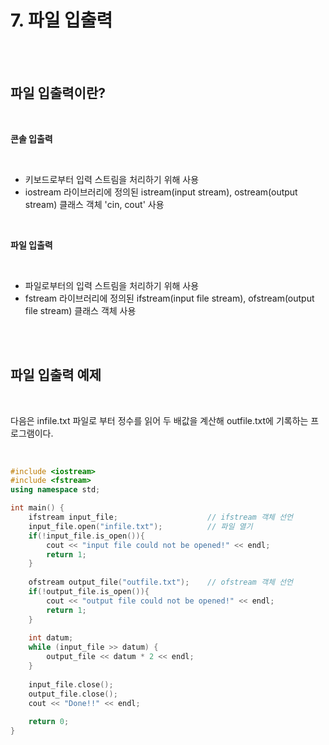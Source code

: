 # 7. 파일 입출력

<br/>
<br/>

## 파일 입출력이란?

<br/>

__콘솔 입출력__

<br/>

- 키보드로부터 입력 스트림을 처리하기 위해 사용<br/>
- iostream 라이브러리에 정의된 istream(input stream), ostream(output stream) 클래스 객체 'cin, cout' 사용<br/>

<br/>

__파일 입출력__

<br/>

- 파일로부터의 입력 스트림을 처리하기 위해 사용<br/>
- fstream 라이브러리에 정의된 ifstream(input file stream), ofstream(output file stream) 클래스 객체 사용<br/>

<br/>
<br/>

## 파일 입출력 예제

<br/>

다음은 infile.txt 파일로 부터 정수를 읽어 두 배값을 계산해 outfile.txt에 기록하는 프로그램이다. <br/>

<br/>

```c++
#include <iostream>
#include <fstream>
using namespace std;

int main() {
	ifstream input_file;					// ifstream 객체 선언
	input_file.open("infile.txt");			// 파일 열기
	if(!input_file.is_open()){
		cout << "input file could not be opened!" << endl;
		return 1;
	}
	
	ofstream output_file("outfile.txt");	// ofstream 객체 선언
	if(!output_file.is_open()){				
		cout << "output file could not be opened!" << endl;
		return 1;
	}
	
	int datum;
	while (input_file >> datum) {
		output_file << datum * 2 << endl;
	}
	
	input_file.close();
	output_file.close();
	cout << "Done!!" << endl;
	
	return 0;
}
```

<br/>
